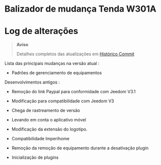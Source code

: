 # Balizador de mudança Tenda W301A

Log de alterações
==========

> **Aviso**
>
> Detalhes completos das atualizações em [Histórico
> Commit](https://github.com/Jeedom-Plugins-Extra/plugin-bornetenda/commits/master)

Lista das principais mudanças na versão atual :

-   Padrões de gerenciamento de equipamentos

Desenvolvimentos antigos :

-   Remoção do link Paypal para conformidade com Jeedom V3.1

-   Modificação para compatibilidade com Jeedom V3

-   Chega de rastreamento de versão

-   Levando em conta o aplicativo móvel

-   Modificação da extensão do logotipo.

-   Compatibilidade Imperihome

-   Remoção da remoção de equipamento durante a desativação
    plugin

-   Inicialização de plugins
